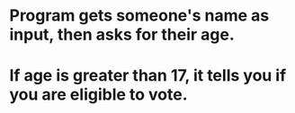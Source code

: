 # Program gets someone's name as input, then asks for their age. 
# If age is greater than 17, it tells you if you are eligible to vote.